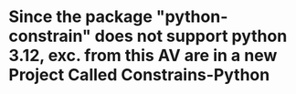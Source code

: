 # Since the package "python-constrain" does not support python 3.12, exc. from this AV are in a new Project Called Constrains-Python
